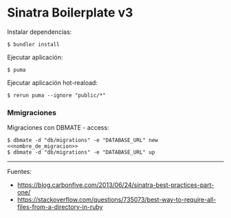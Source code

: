 # Sinatra Boilerplate v3

Instalar dependencias:

    $ bundler install

Ejecutar aplicación:

    $ puma

Ejecutar aplicación hot-reaload:

    $ rerun puma --ignore "public/*"

### Mmigraciones

Migraciones con DBMATE - access:

    $ dbmate -d "db/migrations" -e "DATABASE_URL" new <<nombre_de_migracion>>
    $ dbmate -d "db/migrations" -e "DATABASE_URL" up

---

Fuentes:

+ https://blog.carbonfive.com/2013/06/24/sinatra-best-practices-part-one/
+ https://stackoverflow.com/questions/735073/best-way-to-require-all-files-from-a-directory-in-ruby
